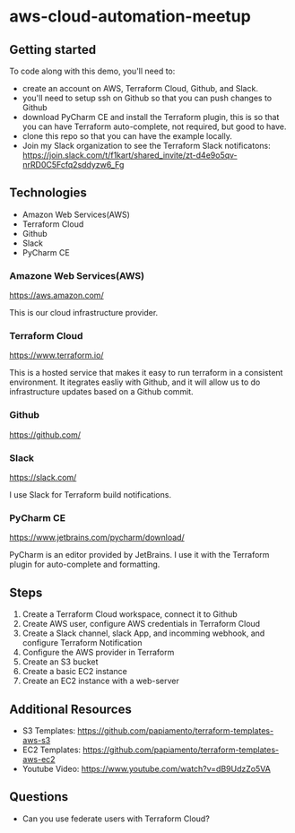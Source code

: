 # aws-cloud-automation-meetup

## Getting started

To code along with this demo, you'll need to:
* create an account on AWS, Terraform Cloud, Github, and Slack. 
* you'll need to setup ssh on Github so that you can push changes to Github
* download PyCharm CE and install the Terraform plugin, this is so that you can have Terraform auto-complete, not required, but good to have.
* clone this repo so that you can have the example locally.
* Join my Slack organization to see the Terraform Slack notificatons:  https://join.slack.com/t/f1kart/shared_invite/zt-d4e9o5qv-nrRD0C5Fcfq2sddyzw6_Fg

## Technologies 
* Amazon Web Services(AWS)
* Terraform Cloud
* Github
* Slack
* PyCharm CE


### Amazone Web Services(AWS)

https://aws.amazon.com/

This is our cloud infrastructure provider.

### Terraform Cloud

https://www.terraform.io/

This is a hosted service that makes it easy to run terraform in a consistent environment. It itegrates easliy with Github, and it will allow us to do infrastructure updates based on a Github commit.

### Github

https://github.com/

### Slack

https://slack.com/

I use Slack for Terraform build notifications.

### PyCharm CE

https://www.jetbrains.com/pycharm/download/

PyCharm is an editor provided by JetBrains. I use it with the Terraform plugin for auto-complete and formatting.

## Steps

1. Create a Terraform Cloud workspace, connect it to Github
2. Create AWS user, configure AWS credentials in Terraform Cloud
3. Create a Slack channel, slack App, and incomming webhook, and configure Terraform Notification
3. Configure the AWS provider in Terraform
4. Create an S3 bucket
5. Create a basic EC2 instance
6. Create an EC2 instance with a web-server

## Additional Resources
* S3 Templates: https://github.com/papiamento/terraform-templates-aws-s3
* EC2 Templates: https://github.com/papiamento/terraform-templates-aws-ec2
* Youtube Video: https://www.youtube.com/watch?v=dB9UdzZo5VA

## Questions
* Can you use federate users with Terraform Cloud?
